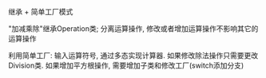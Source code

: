 继承 + 简单工厂模式

"加减乘除"继承Operation类; 分离运算操作, 修改或者增加运算操作不影响其它的运算操作

利用简单工厂: 输入运算符号, 通过多态实现计算器. 如果修改除法操作只需要更改Division类. 如果增加平方根操作, 需要增加子类和修改工厂(switch添加分支)
